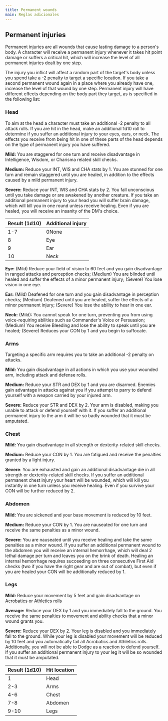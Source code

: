 ```yaml
---
title: Permanent wounds
main: Reglas adicionales
---
```


## Permanent injuries

Permanent injuries are all wounds that cause lasting damage to a person's body. A character will receive a permanent injury whenever it takes hit point damage or suffers a critical hit, which will increase the level of all permanent injuries dealt by one step.

The injury you inflict will affect a random part of the target's body unless you spend take a -2 penalty to target a specific location. If you take a second permanent wound again in a place where you already have one, increase the level of that wound by one step. Permanent injury will have different effects depending on the body part they target, as is specified in the following list:

### Head

To aim at the head a character must take an additional -2 penalty to all attack rolls. If you are hit in the head, make an additional 1d10 roll to determine if you suffer an additional injury to your eyes, ears, or neck. The effects you receive from being hit in one of these parts of the head depends on the type of permanent injury you have suffered.

**Mild:** You are staggered for one turn and receive disadvantage in Intelligence, Wisdom, or Charisma related skill checks.

**Medium:** Reduce your INT, WIS and CHA stats by 1. You are stunned for one turn and remain staggered until you are healed, in addition to the effects caused by a mild permanent injury. 

**Severe:** Reduce your INT, WIS and CHA stats by 2. You fall unconscious until you take damage or are awakened by another creature. If you take an additional permanent injury to your head you will suffer brain damage, which will kill you in one round unless receive healing. Even if you are healed, you will receive an insanity of the DM's choice.

| Result (1d10) | Additional injury |
| ------------- | ----------------- |
| 1-7           | 0None             |
| 8             | Eye               |
| 9             | Ear               |
| 10            | Neck              |

**Eye:** (Mild) Reduce your field of vision to 60 feet and you gain disadvantage in ranged attacks and perception checks; (Medium) You are blinded until healed and suffer the effects of a minor permanent injury; (Severe) You lose vision in one eye.

**Ear:** (Mild) Deafened for one turn and you gain disadvantage in perception checks; (Medium) Deafened until you are healed, suffer the effects of a minor permanent injury; (Severe) You lose the ability to hear in one ear.

**Neck:** (Mild): You cannot speak for one turn, preventing you from using voice-requiring abilities such as Commander's Voice or Persuasion; (Medium) You receive Bleeding and lose the ability to speak until you are healed; (Severe) Reduces your CON by 1 and you begin to suffocate.

### Arms

Targeting a specific arm requires you to take an additional -2 penalty on attacks.

**Mild:** You gain disadvantage in all actions in which you use your wounded arm, including attack and defense rolls.

**Medium:** Reduce your STR and DEX by 1 and you are disarmed. Enemies gain advantage in attacks against you if you attempt to parry to defend yourself with a weapon carried by your injured arm.

**Severe:** Reduce your STR and DEX by 2. Your arm is disabled, making you unable to attack or defend yourself with it. If you suffer an additional permanent injury to the arm it will be so badly wounded that it must be amputated.

### Chest

**Mild:** You gain disadvantage in all strength or dexterity-related skill checks.

**Medium:** Reduce your CON by 1. You are fatigued and receive the penalties granted by a light injury. 

**Severe**: You are exhausted and gain an additional disadvantage die in all strength or dexterity-related skill checks. If you suffer an additional permanent chest injury your heart will be wounded, which will kill you instantly in one turn unless you receive healing. Even if you survive your CON will be further reduced by 2.

### Abdomen

**Mild:** You are sickened and your base movement is reduced by 10 feet.

**Medium:** Reduce your CON by 1. You are nauseated for one turn and receive the same penalties as a minor wound.

**Severe:** You are nauseated until you receive healing and take the same penalties as a minor wound. If you suffer an additional permanent wound to the abdomen you will receive an internal hemorrhage, which will deal 2 lethal damage per turn and leaves you on the brink of death. Healing an internal hemorrhage requires succeeding on three consecutive First Aid checks (two if you have the right gear and are out of combat), but even if you are healed your CON will be additionally reduced by 1.

### Legs

**Mild:** Reduce your movement by 5 feet and gain disadvantage on Acrobatics or Athletics rolls

**Average:** Reduce your DEX by 1 and you immediately fall to the ground. You receive the same penalties to movement and ability checks that a minor wound grants you.

**Severe:** Reduce your DEX by 2. Your leg is disabled and you immediately fall to the ground. While your leg is disabled your movement will be reduced by 10 feet and you automatically fail all Acrobatics and Athletics rolls. Additionally, you will not be able to Dodge as a reaction to defend yourself. If you suffer an additional permanent injury to your leg it will be so wounded that it must be amputated.

| Result (1d10) | Hit location |
| ------------- | ------------ |
| 1             | Head         |
| 2-3           | Arms         |
| 4-6           | Chest        |
| 7-8           | Abdomen      |
| 9-10          | Legs         |
